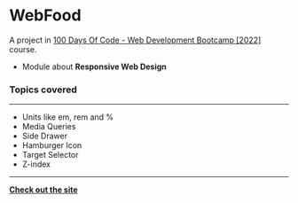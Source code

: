 # WebFood

A project in [100 Days Of Code - Web Development Bootcamp [2022]](https://www.udemy.com/course/100-days-of-code-web-development-bootcamp/) course.

- Module about **Responsive Web Design**

### Topics covered

---

- Units like em, rem and %
- Media Queries
- Side Drawer
- Hamburger Icon
- Target Selector
- Z-index

---

[**Check out the site**](https://b-joyy.github.io/Food-Page/)
